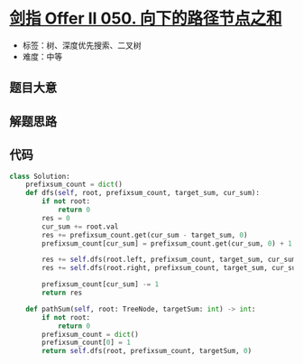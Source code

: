 # [剑指 Offer II 050. 向下的路径节点之和](https://leetcode.cn/problems/6eUYwP/)

- 标签：树、深度优先搜索、二叉树
- 难度：中等

## 题目大意



## 解题思路



## 代码

```Python
class Solution:
    prefixsum_count = dict()
    def dfs(self, root, prefixsum_count, target_sum, cur_sum):
        if not root:
            return 0
        res = 0
        cur_sum += root.val
        res += prefixsum_count.get(cur_sum - target_sum, 0)
        prefixsum_count[cur_sum] = prefixsum_count.get(cur_sum, 0) + 1

        res += self.dfs(root.left, prefixsum_count, target_sum, cur_sum)
        res += self.dfs(root.right, prefixsum_count, target_sum, cur_sum)

        prefixsum_count[cur_sum] -= 1
        return res

    def pathSum(self, root: TreeNode, targetSum: int) -> int:
        if not root:
            return 0
        prefixsum_count = dict()
        prefixsum_count[0] = 1
        return self.dfs(root, prefixsum_count, targetSum, 0)
```

